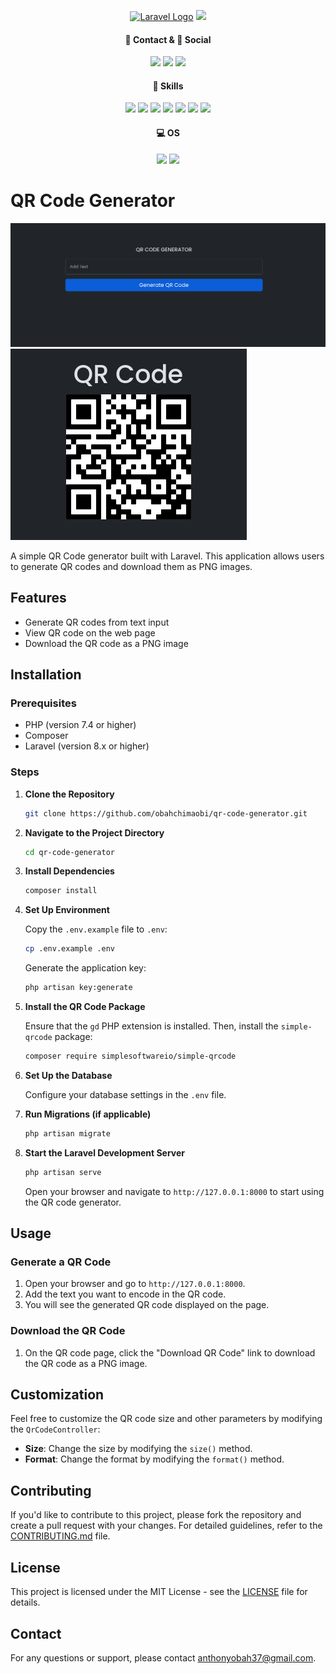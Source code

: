 <p align="center"><a href="https://laravel.com" target="_blank"><img src="https://raw.githubusercontent.com/laravel/art/master/logo-lockup/5%20SVG/2%20CMYK/1%20Full%20Color/laravel-logolockup-cmyk-red.svg" width="400" alt="Laravel Logo"></a>
<img src="public/name.png">


</p>

<h4 align="center">📱 Contact & 👨 Social</h4>
<p align="center">
<a href="mailto:anthonyobah37@gmail.com"><img src="https://img.shields.io/badge/Gmail-D14836?style=for-the-badge&logo=gmail&logoColor=white"></a>
<a href="https://github.com/obahchimaobi"><img src="https://img.shields.io/badge/GitHub-100000?style=for-the-badge&logo=github&logoColor=white"></a>
<a href="https://linkedin.com/in/obahchimaobi"><img src="https://img.shields.io/badge/LinkedIn-0077B5?style=for-the-badge&logo=linkedin&logoColor=white"></a>
</p>

<h4 align="center">🚀 Skills</h4>
<p align="center">
<a href=""><img src="https://img.shields.io/badge/HTML5-E34F26?style=for-the-badge&logo=html5&logoColor=white"></a>
<a href=""><img src="https://img.shields.io/badge/CSS3-1572B6?style=for-the-badge&logo=css3&logoColor=white"></a>
<a href=""><img src="https://img.shields.io/badge/Sass-CC6699?style=for-the-badge&logo=sass&logoColor=white"></a>
<a href=""><img src="https://img.shields.io/badge/Bootstrap-563D7C?style=for-the-badge&logo=bootstrap&logoColor=white"></a>
<a href=""><img src="https://img.shields.io/badge/PHP-777BB4?style=for-the-badge&logo=php&logoColor=white"></a>
<a href=""><img src="https://img.shields.io/badge/Laravel-FF2D20?style=for-the-badge&logo=laravel&logoColor=white"></a>
<a href=""><img src="https://img.shields.io/badge/MySQL-00000F?style=for-the-badge&logo=mysql&logoColor=white"></a>
</p>

<h4 align="center">💻 OS</h4>
<p align="center">
<a href=""><img src="https://img.shields.io/badge/Fedora-294172?style=for-the-badge&logo=fedora&logoColor=white"></a>
<a href=""><img src="https://img.shields.io/badge/Kali_Linux-557C94?style=for-the-badge&logo=kali-linux&logoColor=white"></a>
</p>

# QR Code Generator

![QR Code generator](public/shot-1.png)
![QR Code generator](public/shot-2.png)

A simple QR Code generator built with Laravel. This application allows users to generate QR codes and download them as PNG images.

## Features

- Generate QR codes from text input
- View QR code on the web page
- Download the QR code as a PNG image

## Installation

### Prerequisites

- PHP (version 7.4 or higher)
- Composer
- Laravel (version 8.x or higher)

### Steps

1. **Clone the Repository**

   ```bash
   git clone https://github.com/obahchimaobi/qr-code-generator.git
   ```

2. **Navigate to the Project Directory**

   ```bash
   cd qr-code-generator
   ```

3. **Install Dependencies**

   ```bash
   composer install
   ```

4. **Set Up Environment**

   Copy the `.env.example` file to `.env`:

   ```bash
   cp .env.example .env
   ```

   Generate the application key:

   ```bash
   php artisan key:generate
   ```

5. **Install the QR Code Package**

   Ensure that the `gd` PHP extension is installed. Then, install the `simple-qrcode` package:

   ```bash
   composer require simplesoftwareio/simple-qrcode
   ```

6. **Set Up the Database**

   Configure your database settings in the `.env` file.

7. **Run Migrations (if applicable)**

   ```bash
   php artisan migrate
   ```

8. **Start the Laravel Development Server**

   ```bash
   php artisan serve
   ```

   Open your browser and navigate to `http://127.0.0.1:8000` to start using the QR code generator.

## Usage

### Generate a QR Code

1. Open your browser and go to `http://127.0.0.1:8000`.
2. Add the text you want to encode in the QR code.
3. You will see the generated QR code displayed on the page.

### Download the QR Code

1. On the QR code page, click the "Download QR Code" link to download the QR code as a PNG image.


## Customization

Feel free to customize the QR code size and other parameters by modifying the `QrCodeController`:

- **Size**: Change the size by modifying the `size()` method.
- **Format**: Change the format by modifying the `format()` method.

## Contributing

If you'd like to contribute to this project, please fork the repository and create a pull request with your changes. For detailed guidelines, refer to the [CONTRIBUTING.md](CONTRIBUTING.md) file.

## License

This project is licensed under the MIT License - see the [LICENSE](LICENSE) file for details.

## Contact

For any questions or support, please contact [anthonyobah37@gmail.com](mailto:anthonyobah37@gmail.com).